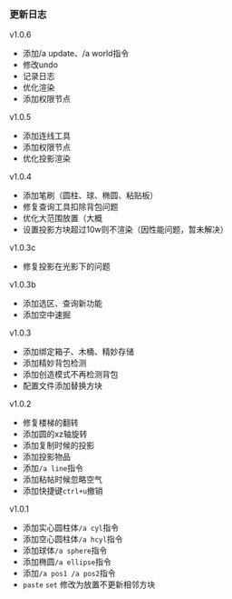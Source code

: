 ### 更新日志

v1.0.6
- 添加/a update、/a world指令
- 修改undo
- 记录日志
- 优化渲染
- 添加权限节点

v1.0.5
- 添加连线工具
- 添加权限节点
- 优化投影渲染

v1.0.4
- 添加笔刷（圆柱、球、椭圆、粘贴板）
- 修复查询工具扣除背包问题
- 优化大范围放置（大概
- 设置投影方块超过10w则不渲染（因性能问题，暂未解决）

v1.0.3c
- 修复投影在光影下的问题

v1.0.3b
- 添加选区、查询新功能
- 添加空中速掘


v1.0.3
- 添加绑定箱子、木桶、精妙存储
- 添加精妙背包检测
- 添加创造模式不再检测背包
- 配置文件添加替换方块

v1.0.2
- 修复楼梯的翻转
- 添加圆的xz轴旋转
- 添加复制时候的投影
- 添加投影物品
- 添加`/a line`指令
- 添加粘帖时候忽略空气
- 添加快捷键`ctrl+u`撤销


v1.0.1
- 添加实心圆柱体`/a cyl`指令
- 添加空心圆柱体`/a hcyl`指令
- 添加球体`/a sphere`指令
- 添加椭圆`/a ellipse`指令
- 添加`/a pos1 /a pos2`指令
- `paste` `set` 修改为放置不更新相邻方块